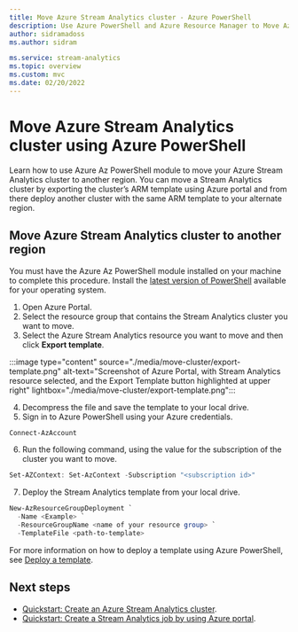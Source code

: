 ```yaml
---
title: Move Azure Stream Analytics cluster - Azure PowerShell
description: Use Azure PowerShell and Azure Resource Manager to Move Azure Stream Analytics cluster to another region. 
author: sidramadoss
ms.author: sidram

ms.service: stream-analytics
ms.topic: overview
ms.custom: mvc
ms.date: 02/20/2022
---
```

# Move Azure Stream Analytics cluster using Azure PowerShell

Learn how to use Azure Az PowerShell module to move your Azure Stream Analytics cluster to another region.
You can move a Stream Analytics cluster by exporting the cluster’s ARM template using Azure portal and from there deploy another cluster with the same ARM template to your alternate region.

## Move Azure Stream Analytics cluster to another region

You must have the Azure Az PowerShell module installed on your machine to complete this procedure. Install the [latest version of PowerShell](/powershell/scripting/install/installing-powershell) available for your operating system.

1. Open Azure Portal. 
2. Select the resource group that contains the Stream Analytics cluster you want to move. 
3. Select the Azure Stream Analytics resource you want to move and then click **Export template**.

:::image type="content" source="./media/move-cluster/export-template.png" alt-text="Screenshot of Azure Portal, with Stream Analytics resource selected, and the Export Template button highlighted at upper right" lightbox="./media/move-cluster/export-template.png":::

4. Decompress the file and save the template to your local drive.
5. Sign in to Azure PowerShell using your Azure credentials.

```powershell
Connect-AzAccount
```
6. Run the following command, using the value for the subscription of the cluster you want to move.

```powershell
Set-AZContext: Set-AzContext -Subscription "<subscription id>"
```
7. Deploy the Stream Analytics template from your local drive.

```powershell
New-AzResourceGroupDeployment `
  -Name <Example> `
  -ResourceGroupName <name of your resource group> `
  -TemplateFile <path-to-template>
```
For more information on how to deploy a template using Azure PowerShell, see [Deploy a template](../azure-resource-manager/management/manage-resources-powershell.md#deploy-a-template).

## Next steps

- [Quickstart: Create an Azure Stream Analytics cluster](create-cluster.md).
- [Quickstart: Create a Stream Analytics job by using Azure portal](stream-analytics-quick-create-portal.md).